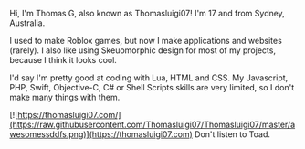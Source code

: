 Hi, I'm Thomas G, also known as Thomasluigi07!
I'm 17 and from Sydney, Australia.

I used to make Roblox games, but now I make applications and websites (rarely). I also like using Skeuomorphic design for most of my projects, because I think it looks cool.

I'd say I'm pretty good at coding with Lua, HTML and CSS. My Javascript, PHP, Swift, Objective-C, C# or Shell Scripts skills are very limited, so I don't make many things with them.


[![https://thomasluigi07.com/](https://raw.githubusercontent.com/Thomasluigi07/Thomasluigi07/master/awesomessddfs.png)](https://thomasluigi07.com)
Don't listen to Toad.
